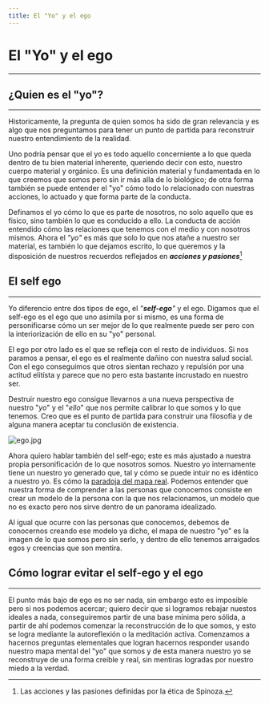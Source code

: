```yaml
---
title: El "Yo" y el ego
---
```


# El "Yo" y el ego
---

## ¿Quien es el "yo"?
---

Historicamente, la pregunta de quien somos ha sido de gran relevancia y es algo que nos preguntamos para tener un punto de 
partida para reconstruir nuestro entendimiento de la realidad.

Uno podría pensar que el yo es todo aquello concerniente a lo que queda dentro de tu bien material inherente, queriendo decir
con esto, nuestro cuerpo material y orgánico. Es una definición material y fundamentada en lo que creemos que somos pero sin ir
más alla de lo biológico; de otra forma también se puede entender el "yo" cómo todo lo relacionado con nuestras acciones, lo 
actuado y que forma parte de la conducta.

Definamos el yo cómo lo que es parte de nosotros, no solo aquello que es fisico, sino también lo que es conducido a ello. La
conducta de acción entendido cómo las relaciones que tenemos con el medio y con nosotros mismos. Ahora el *"yo"* es más que 
solo lo que nos atañe a nuestro ser material, es también lo que dejamos escrito, lo que queremos y la disposición de nuestros
recuerdos reflejados en ***acciones y pasiones***[^1]

[^1]: Las acciones y las pasiones definidas por la ética de Spinoza.

## El self ego
---
Yo diferencio entre dos tipos de ego, el *"****self-ego****"* y el ego. Digamos que el self-ego es el ego que uno asimila
por si mismo, es una forma de personificarse cómo un ser mejor de lo que realmente puede ser pero con la interiorización de
ello en su "yo" personal.

El ego por otro lado es el que se refleja con el resto de individuos. Si nos paramos a pensar, el ego es el realmente dañino
con nuestra salud social. Con el ego conseguimos que otros sientan rechazo y repulsión por una actitud elitísta y parece que no
pero esta bastante incrustado en nuestro ser.

Destruir nuestro ego consigue llevarnos a una nueva perspectiva de nuestro "*yo*" y el "*ello*" que nos permite calibrar lo que 
somos y lo que tenemos. Creo que es el punto de partida para construir una filosofía y de alguna manera aceptar tu conclusión
de existencia.

![ego.jpg](/assets/ego.jpg)

Ahora quiero hablar también del self-ego; este es más ajustado a nuestra propia personificación de lo que nosotros somos. 
Nuestro yo internamente tiene un nuestro yo generado que, tal y cómo se puede intuir no es idéntico a nuestro yo. Es cómo la 
[paradoja del mapa real](https://es.wikipedia.org/wiki/Paradoja_de_Bonini). Podemos entender que nuestra forma de comprender
a las personas que conocemos consiste en crear un modelo de la persona con la que nos relacionamos, un modelo que no es
exacto pero nos sirve dentro de un panorama idealizado.

Al igual que ocurre con las personas que conocemos, debemos de conocernos creando ese modelo ya dicho, el mapa de nuestro 
"yo" es la imagen de lo que somos pero sin serlo, y dentro de ello tenemos arraigados egos y creencias que son mentira.

## Cómo lograr evitar el self-ego y el ego
---
El punto más bajo de ego es no ser nada, sin embargo esto es imposible pero si nos podemos acercar; quiero decir que si 
logramos rebajar nuestos ideales a nada, conseguiremos partir de una base mínima pero sólida, a partir de ahí podemos comenzar
la reconstrucción de lo que somos, y esto se logra mediante la autoreflexión o la meditación activa. Comenzamos a hacernos 
preguntas elementales que logran hacernos responder usando nuestro mapa mental del "yo" que somos y de esta manera nuestro yo 
se reconstruye de una forma creible y real, sin mentiras logradas por nuestro miedo a la verdad.
